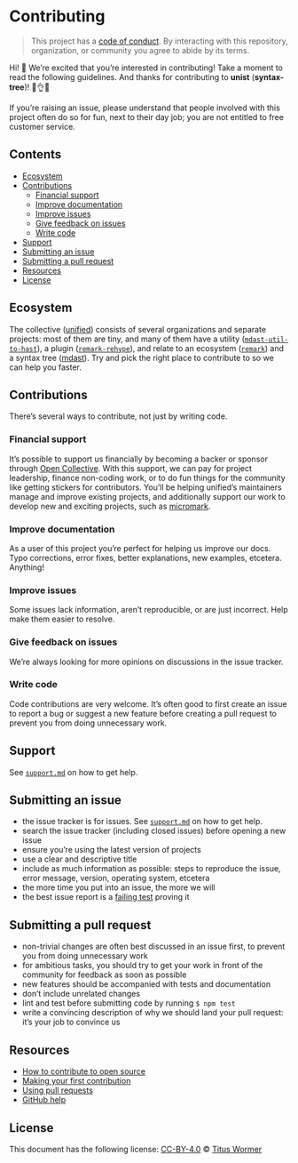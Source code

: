 # Contributing

> This project has a [code of conduct][coc].
> By interacting with this repository,
> organization,
> or community you agree to abide by its terms.

Hi!
👋
We’re excited that you’re interested in contributing!
Take a moment to read the following guidelines.
And thanks for contributing to **unist** (**syntax-tree**)!
👏👌✨

If you’re raising an issue,
please understand that people involved with this project often do so for fun,
next to their day job;
you are not entitled to free customer service.

## Contents

* [Ecosystem](#ecosystem)
* [Contributions](#contributions)
  * [Financial support](#financial-support)
  * [Improve documentation](#improve-documentation)
  * [Improve issues](#improve-issues)
  * [Give feedback on issues](#give-feedback-on-issues)
  * [Write code](#write-code)
* [Support](#support)
* [Submitting an issue](#submitting-an-issue)
* [Submitting a pull request](#submitting-a-pull-request)
* [Resources](#resources)
* [License](#license)

## Ecosystem

The collective ([unified][]) consists of several organizations and separate
projects: most of them are tiny,
and many of them have a utility
([`mdast-util-to-hast`][mdast-util-to-hast]),
a plugin ([`remark-rehype`][remark-rehype]),
and relate to an ecosystem ([`remark`][remark]) and a syntax tree ([mdast][]).
Try and pick the right place to contribute to so we can help you faster.

## Contributions

There’s several ways to contribute,
not just by writing code.

### Financial support

It’s possible to support us financially by becoming a backer or sponsor through
[Open Collective][collective].
With this support,
we can pay for project leadership,
finance non-coding work,
or to do fun things for the community like getting stickers for contributors.
You’ll be helping unified’s maintainers manage and improve existing projects,
and additionally support our work to develop new and exciting projects,
such as [micromark][].

### Improve documentation

As a user of this project you’re perfect for helping us improve our docs.
Typo corrections,
error fixes,
better explanations,
new examples,
etcetera.
Anything!

### Improve issues

Some issues lack information,
aren’t reproducible,
or are just incorrect.
Help make them easier to resolve.

### Give feedback on issues

We’re always looking for more opinions on discussions in the issue tracker.

### Write code

Code contributions are very welcome.
It’s often good to first create an issue to report a bug or suggest a new
feature before creating a pull request to prevent you from doing unnecessary
work.

## Support

See [`support.md`][support] on how to get help.

## Submitting an issue

* the issue tracker is for issues.
  See [`support.md`][support] on how to get help.
* search the issue tracker (including closed issues) before opening a new
  issue
* ensure you’re using the latest version of projects
* use a clear and descriptive title
* include as much information as possible: steps to reproduce the issue,
  error message,
  version,
  operating system,
  etcetera
* the more time you put into an issue,
  the more we will
* the best issue report is a [failing test][unit-test] proving it

## Submitting a pull request

* non-trivial changes are often best discussed in an issue first,
  to prevent
  you from doing unnecessary work
* for ambitious tasks,
  you should try to get your work in front of the community for feedback as
  soon as possible
* new features should be accompanied with tests and documentation
* don’t include unrelated changes
* lint and test before submitting code by running `$ npm test`
* write a convincing description of why we should land your pull request:
  it’s your job to convince us

## Resources

* [How to contribute to open source](https://opensource.guide/how-to-contribute/)
* [Making your first contribution](https://medium.com/@vadimdemedes/making-your-first-contribution-de6576ddb190)
* [Using pull requests](https://help.github.com/articles/about-pull-requests/)
* [GitHub help](https://help.github.com)

## License

This document has the following license:
[CC-BY-4.0][license] © [Titus Wormer][author]

[license]: https://creativecommons.org/licenses/by/4.0/

[author]: http://wooorm.com

[coc]: https://github.com/syntax-tree/.github/blob/main/code-of-conduct.md

[mdast]: https://github.com/syntax-tree/mdast

[unified]: https://github.com/unifiedjs/unified

[remark]: https://github.com/remarkjs/remark

[mdast-util-to-hast]: https://github.com/syntax-tree/mdast-util-to-hast

[remark-rehype]: https://github.com/remarkjs/remark-rehype

[unit-test]: https://twitter.com/sindresorhus/status/579306280495357953

[collective]: https://opencollective.com/unified

[micromark]: https://github.com/micromark/micromark

[support]: support.md
